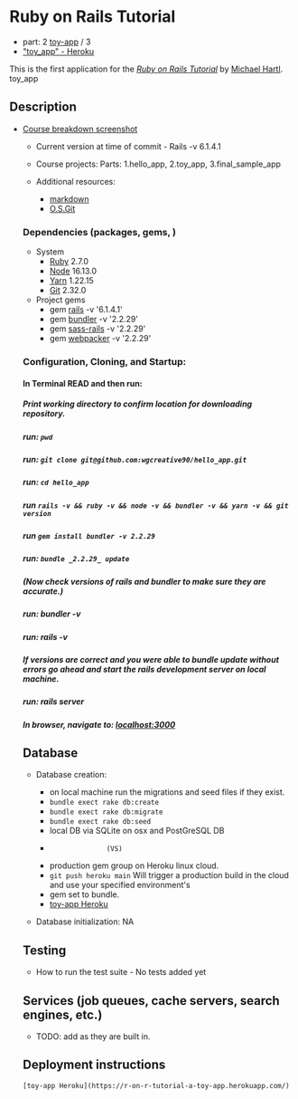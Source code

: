 # Ruby on Rails Tutorial 
- part: 2 [toy-app](https://www.learnenough.com/course/ruby_on_rails_tutorial_6th_edition/toy_app/) / 3
- ["toy_app" - Heroku](https://r-on-r-tutorial-a-toy-app.herokuapp.com/)

This is the first application for the
[*Ruby on Rails Tutorial*](https://www.railstutorial.org/)
by [Michael Hartl](https://www.michaelhartl.com/). toy_app 

## Description
   
* [Course breakdown screenshot](https://user-images.githubusercontent.com/94640109/149971656-c24fb96f-e2e0-43e4-88d5-358d187a7443.png)
    
    * Current version at time of commit - Rails -v 6.1.4.1
    * Course projects: Parts: 1.hello_app, 2.toy_app, 3.final_sample_app

    * Additional resources:
      - [markdown](https://www.markdownguide.org/extended-syntax/#highlight)
      - [O.S.Git](https://ohshitgit.com/)

    ### Dependencies (packages, gems, )
    * System
        * [Ruby](2.7.0) 2.7.0
        * [Node](16.13.0) 16.13.0
        * [Yarn](1.22.15) 1.22.15
        * [Git](2.32.0) 2.32.0
    * Project gems
        * gem [rails](https://github.com) -v '6.1.4.1'
        * gem [bundler](https://github.com) -v '2.2.29'
        * gem [sass-rails](https://github.com) -v '2.2.29'
        * gem [webpacker](https://github.com) -v '2.2.29'

    ### Configuration, Cloning, and Startup:
    #### In Terminal READ and then run:
    ##### Print working directory to confirm location for downloading repository.
    ##### run: ```pwd```
    ##### run: ```git clone git@github.com:wgcreative90/hello_app.git```
    ##### run: ```cd hello_app```
    ##### run ```rails -v && ruby -v && node -v && bundler -v && yarn -v && git version```
    ##### run ```gem install bundler -v 2.2.29```
    ##### run: ```bundle _2.2.29_ update``` 

    ##### (Now check versions of rails and bundler to make sure they are accurate.)
    ##### run: bundler -v
    ##### run: rails -v
        
    ##### If versions are correct and you were able to bundle update without errors go ahead and start the rails development server on local machine.
    ##### run: rails server
    ##### In browser, navigate to: [localhost:3000](http://localhost:3000)


    ## Database
    * Database creation: 
      - on local machine run the migrations and seed files if they exist.
      - ```bundle exect rake db:create```
      - ```bundle exect rake db:migrate```
      - ```bundle exect rake db:seed```
      - local DB via SQLite on osx and PostGreSQL DB 
      -                   (VS)
      - production gem group on Heroku linux cloud.
      - ```git push heroku main``` Will trigger a production build in the cloud and use your specified environment's
      - gem set to bundle.
      - [toy-app Heroku](https://r-on-r-tutorial-a-toy-app.herokuapp.com/)

    * Database initialization: NA

    ## Testing
    * How to run the test suite - No tests added yet

    ## Services (job queues, cache servers, search engines, etc.)
    - TODO: add as they are built in.

    ## Deployment instructions
      [toy-app Heroku](https://r-on-r-tutorial-a-toy-app.herokuapp.com/)
